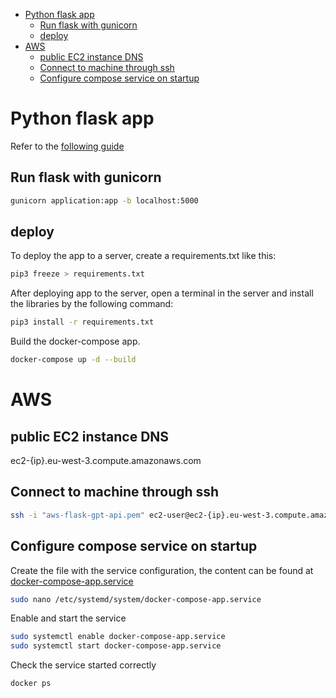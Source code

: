 - [Python flask app](#python-flask-app)
  - [Run flask with gunicorn](#run-flask-with-gunicorn)
  - [deploy](#deploy)
- [AWS](#aws)
  - [public EC2 instance DNS](#public-ec2-instance-dns)
  - [Connect to machine through ssh](#connect-to-machine-through-ssh)
  - [Configure compose service on startup](#configure-compose-service-on-startup)


# Python flask app 

Refer to the [following guide](https://github.com/geeekfa/Api-Flask)

## Run flask with gunicorn

```bash
gunicorn application:app -b localhost:5000
```

## deploy

To deploy the app to a server, create a requirements.txt like this:

```bash
pip3 freeze > requirements.txt
```

After deploying app to the server, open a terminal in the server and install the libraries by the following command:

```bash
pip3 install -r requirements.txt
```

Build the docker-compose app.

```bash
docker-compose up -d --build
```
# AWS 

## public EC2 instance DNS

ec2-{ip}.eu-west-3.compute.amazonaws.com

## Connect to machine through ssh

```bash
ssh -i "aws-flask-gpt-api.pem" ec2-user@ec2-{ip}.eu-west-3.compute.amazonaws.com
```

## Configure compose service on startup

Create the file with the service configuration, the content can be found at [docker-compose-app.service](production/docker-compose-app.service)

```bash
sudo nano /etc/systemd/system/docker-compose-app.service
```

Enable and start the service

```bash
sudo systemctl enable docker-compose-app.service
sudo systemctl start docker-compose-app.service
```

Check the service started correctly

```bash
docker ps
```